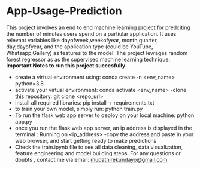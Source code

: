 # App-Usage-Prediction
This project involves an end to end machine learning project for predciting the number of minutes users spend on a partiular application.
It uses relevant variables like dayofweek,weekofyear, month,quarter, day,dayofyear, and the application type (could be YouTube, Whatsapp,Gallery) as features to the model. 
The project levrages random forest regressor as as the supervised machine learning technique. 
__Important Notes to run this  project succesfully__:
- create a virtual environment using: conda create -n <env_name> python=3.8
- activate your virtual environment: conda activate <env_name>
-clone this repository: git clone <repo_url>
- install all required libraries: pip install -r requirements.txt
- to train your own model, simply run: python train.py
- To run the flask web app server to deploy on your local machine: python app.py
- once you run the flask web app server, an ip address is displayed in the terminal : Running on <ip_address>
-copy the address and paste in your web browser, and start getting ready to make predictions
- Check the train.ipynb file to see all data cleaning, data visualization, feature engineering and model building steps. For any questions or doubts , contact  me via email: mudathirekundayo@gmail.com


